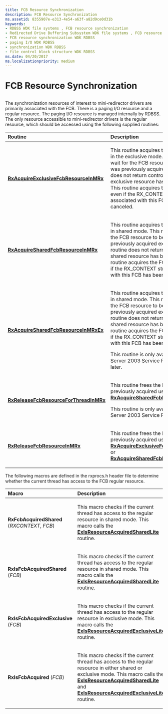 ```yaml
---
title: FCB Resource Synchronization
description: FCB Resource Synchronization
ms.assetid: 8355907e-e313-4e54-a63f-a82d9ce0d31b
keywords:
- RDBSS WDK file systems , FCB resource synchronization
- Redirected Drive Buffering Subsystem WDK file systems , FCB resource synchronization
- FCB resource synchronization WDK RDBSS
- paging I/O WDK RDBSS
- synchronization WDK RDBSS
- file control block structure WDK RDBSS
ms.date: 04/20/2017
ms.localizationpriority: medium
---
```


# FCB Resource Synchronization


## <span id="ddk_fcb_resource_synchronization_if"></span><span id="DDK_FCB_RESOURCE_SYNCHRONIZATION_IF"></span>


The synchronization resources of interest to mini-redirector drivers are primarily associated with the FCB. There is a paging I/O resource and a regular resource. The paging I/O resource is managed internally by RDBSS. The only resource accessible to mini-redirector drivers is the regular resource, which should be accessed using the following supplied routines:

<table>
<colgroup>
<col width="50%" />
<col width="50%" />
</colgroup>
<thead>
<tr class="header">
<th align="left">Routine</th>
<th align="left">Description</th>
</tr>
</thead>
<tbody>
<tr class="odd">
<td align="left"><p><a href="https://docs.microsoft.com/windows-hardware/drivers/ddi/mrxfcb/nf-mrxfcb-rxacquireexclusivefcbresourceinmrx" data-raw-source="[&lt;strong&gt;RxAcquireExclusiveFcbResourceInMRx&lt;/strong&gt;](/windows-hardware/drivers/ddi/mrxfcb/nf-mrxfcb-rxacquireexclusivefcbresourceinmrx)"><strong>RxAcquireExclusiveFcbResourceInMRx</strong></a></p></td>
<td align="left"><p>This routine acquires the FCB resource in the exclusive mode. This routine will wait for the FCB resource to be free if it was previously acquired; this routine does not return control until the exclusive resource has been acquired. This routine acquires the FCB resource even if the RX_CONTEXT structure associated with this FCB has been canceled.</p></td>
</tr>
<tr class="even">
<td align="left"><p><a href="https://docs.microsoft.com/windows-hardware/drivers/ddi/mrxfcb/nf-mrxfcb-rxacquiresharedfcbresourceinmrx" data-raw-source="[&lt;strong&gt;RxAcquireSharedFcbResourceInMRx&lt;/strong&gt;](/windows-hardware/drivers/ddi/mrxfcb/nf-mrxfcb-rxacquiresharedfcbresourceinmrx)"><strong>RxAcquireSharedFcbResourceInMRx</strong></a></p></td>
<td align="left"><p>This routine acquires the FCB resource in shared mode. This routine will wait for the FCB resource to be free if it was previously acquired exclusively; this routine does not return control until the shared resource has been acquired. This routine acquires the FCB resource even if the RX_CONTEXT structure associated with this FCB has been canceled.</p></td>
</tr>
<tr class="odd">
<td align="left"><a href="https://docs.microsoft.com/windows-hardware/drivers/ddi/mrxfcb/nf-mrxfcb-rxacquiresharedfcbresourceinmrxex" data-raw-source="[&lt;strong&gt;RxAcquireSharedFcbResourceInMRxEx&lt;/strong&gt;](/windows-hardware/drivers/ddi/mrxfcb/nf-mrxfcb-rxacquiresharedfcbresourceinmrxex)"><strong>RxAcquireSharedFcbResourceInMRxEx</strong></a></td>
<td align="left"><p>This routine acquires the FCB resource in shared mode. This routine will wait for the FCB resource to be free if it was previously acquired exclusively; this routine does not return control until the shared resource has been acquired. This routine acquires the FCB resource even if the RX_CONTEXT structure associated with this FCB has been canceled.</p>
<p>This routine is only available on Windows Server 2003 Service Pack 1 (SP1) and later.</p></td>
</tr>
<tr class="even">
<td align="left"><a href="https://docs.microsoft.com/windows-hardware/drivers/ddi/mrxfcb/nf-mrxfcb-rxreleasefcbresourceforthreadinmrx" data-raw-source="[&lt;strong&gt;RxReleaseFcbResourceForThreadInMRx&lt;/strong&gt;](/windows-hardware/drivers/ddi/mrxfcb/nf-mrxfcb-rxreleasefcbresourceforthreadinmrx)"><strong>RxReleaseFcbResourceForThreadInMRx</strong></a></td>
<td align="left"><p>This routine frees the FCB resource previously acquired using <a href="https://docs.microsoft.com/windows-hardware/drivers/ddi/mrxfcb/nf-mrxfcb-rxacquiresharedfcbresourceinmrxex" data-raw-source="[&lt;strong&gt;RxAcquireSharedFcbResourceInMRxEx&lt;/strong&gt;](/windows-hardware/drivers/ddi/mrxfcb/nf-mrxfcb-rxacquiresharedfcbresourceinmrxex)"><strong>RxAcquireSharedFcbResourceInMRxEx</strong></a>.</p>
<p>This routine is only available on Windows Server 2003 Service Pack 1 and later.</p></td>
</tr>
<tr class="odd">
<td align="left"><p><a href="https://docs.microsoft.com/windows-hardware/drivers/ddi/mrxfcb/nf-mrxfcb-rxreleasefcbresourceinmrx" data-raw-source="[&lt;strong&gt;RxReleaseFcbResourceInMRx&lt;/strong&gt;](/windows-hardware/drivers/ddi/mrxfcb/nf-mrxfcb-rxreleasefcbresourceinmrx)"><strong>RxReleaseFcbResourceInMRx</strong></a></p></td>
<td align="left"><p>This routine frees the FCB resource previously acquired using <a href="https://docs.microsoft.com/windows-hardware/drivers/ddi/mrxfcb/nf-mrxfcb-rxacquireexclusivefcbresourceinmrx" data-raw-source="[&lt;strong&gt;RxAcquireExclusiveFcbResourceInMRx&lt;/strong&gt;](/windows-hardware/drivers/ddi/mrxfcb/nf-mrxfcb-rxacquireexclusivefcbresourceinmrx)"><strong>RxAcquireExclusiveFcbResourceInMRx</strong></a> or <a href="https://docs.microsoft.com/windows-hardware/drivers/ddi/mrxfcb/nf-mrxfcb-rxacquiresharedfcbresourceinmrx" data-raw-source="[&lt;strong&gt;RxAcquireSharedFcbResourceInMRx&lt;/strong&gt;](/windows-hardware/drivers/ddi/mrxfcb/nf-mrxfcb-rxacquiresharedfcbresourceinmrx)"><strong>RxAcquireSharedFcbResourceInMRx</strong></a>.</p></td>
</tr>
</tbody>
</table>

 

The following macros are defined in the rxprocs.h header file to determine whether the current thread has access to the FCB regular resource.

<table>
<colgroup>
<col width="50%" />
<col width="50%" />
</colgroup>
<thead>
<tr class="header">
<th align="left">Macro</th>
<th align="left">Description</th>
</tr>
</thead>
<tbody>
<tr class="odd">
<td align="left"><p><strong>RxFcbAcquiredShared</strong> (<em>RXCONTEXT</em>, <em>FCB</em>)</p></td>
<td align="left"><p>This macro checks if the current thread has access to the regular resource in shared mode. This macro calls the <a href="https://docs.microsoft.com/windows-hardware/drivers/ddi/wdm/nf-wdm-exisresourceacquiredsharedlite" data-raw-source="[&lt;strong&gt;ExIsResourceAcquiredSharedLite&lt;/strong&gt;](/windows-hardware/drivers/ddi/wdm/nf-wdm-exisresourceacquiredsharedlite)"><strong>ExIsResourceAcquiredSharedLite</strong></a> routine.</p></td>
</tr>
<tr class="even">
<td align="left"><p><strong>RxIsFcbAcquiredShared</strong> (<em>FCB</em>)</p></td>
<td align="left"><p>This macro checks if the current thread has access to the regular resource in shared mode. This macro calls the <a href="https://docs.microsoft.com/windows-hardware/drivers/ddi/wdm/nf-wdm-exisresourceacquiredsharedlite" data-raw-source="[&lt;strong&gt;ExIsResourceAcquiredSharedLite&lt;/strong&gt;](/windows-hardware/drivers/ddi/wdm/nf-wdm-exisresourceacquiredsharedlite)"><strong>ExIsResourceAcquiredSharedLite</strong></a> routine.</p></td>
</tr>
<tr class="odd">
<td align="left"><p><strong>RxIsFcbAcquiredExclusive</strong> (<em>FCB</em>)</p></td>
<td align="left"><p>This macro checks if the current thread has access to the regular resource in exclusive mode. This macro calls the <a href="https://docs.microsoft.com/windows-hardware/drivers/ddi/wdm/nf-wdm-exisresourceacquiredexclusivelite" data-raw-source="[&lt;strong&gt;ExIsResourceAcquiredExclusiveLite&lt;/strong&gt;](/windows-hardware/drivers/ddi/wdm/nf-wdm-exisresourceacquiredexclusivelite)"><strong>ExIsResourceAcquiredExclusiveLite</strong></a> routine.</p></td>
</tr>
<tr class="even">
<td align="left"><p><strong>RxIsFcbAcquired</strong> (<em>FCB</em>)</p></td>
<td align="left"><p>This macro checks if the current thread has access to the regular resource in either shared or exclusive mode. This macro calls the <a href="https://docs.microsoft.com/windows-hardware/drivers/ddi/wdm/nf-wdm-exisresourceacquiredsharedlite" data-raw-source="[&lt;strong&gt;ExIsResourceAcquiredSharedLite&lt;/strong&gt;](/windows-hardware/drivers/ddi/wdm/nf-wdm-exisresourceacquiredsharedlite)"><strong>ExIsResourceAcquiredSharedLite</strong></a> and <a href="https://docs.microsoft.com/windows-hardware/drivers/ddi/wdm/nf-wdm-exisresourceacquiredexclusivelite" data-raw-source="[&lt;strong&gt;ExIsResourceAcquiredExclusiveLite&lt;/strong&gt;](/windows-hardware/drivers/ddi/wdm/nf-wdm-exisresourceacquiredexclusivelite)"><strong>ExIsResourceAcquiredExclusiveLite</strong></a> routine.</p></td>
</tr>
</tbody>
</table>

 

 

